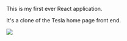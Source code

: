 This is my first ever React application.

It's a clone of the Tesla home page front end.


![](https://github.com/narutoboy1/Tesla_Clone/blob/master/public/images/Tesla_Clone_Recording.gif)
